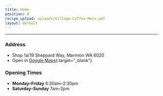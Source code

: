 ```yaml
---
title: Home
position: 0
recipe_upload: uploads/Village-Coffee-Menu.pdf
layout: default
---
```


---

### Address
- Shop 1a/19 Sheppard Way, Marmion WA 6020
- Open in [Google Maps](https://goo.gl/maps/iA6WRyBYJPm){:target="_blank"}

### Opening Times
- **Monday–Friday** 6:30am–2:30pm
- **Saturday–Sunday** 7am–2pm
